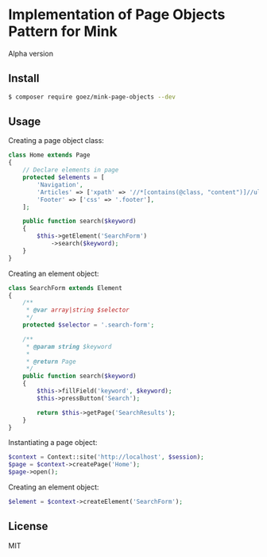 # Implementation of Page Objects Pattern for Mink

Alpha version

## Install

```bash
$ composer require goez/mink-page-objects --dev
```

## Usage

Creating a page object class:

```php
class Home extends Page
{
    // Declare elements in page
    protected $elements = [
        'Navigation',
        'Articles' => ['xpath' => '//*[contains(@class, "content")]//ul[contains(@class, "articles")]'],
        'Footer' => ['css' => '.footer'],
    ];

    public function search($keyword)
    {
        $this->getElement('SearchForm')
            ->search($keyword);
    }
}
```

Creating an element object:

```php
class SearchForm extends Element
{
    /**
     * @var array|string $selector
     */
    protected $selector = '.search-form';

    /**
     * @param string $keyword
     *
     * @return Page
     */
    public function search($keyword)
    {
        $this->fillField('keyword', $keyword);
        $this->pressButton('Search');

        return $this->getPage('SearchResults');
    }
}
```

Instantiating a page object:

```php
$context = Context::site('http://localhost', $session);
$page = $context->createPage('Home');
$page->open();
```

Creating an element object:

```php
$element = $context->createElement('SearchForm');
```

## License

MIT

